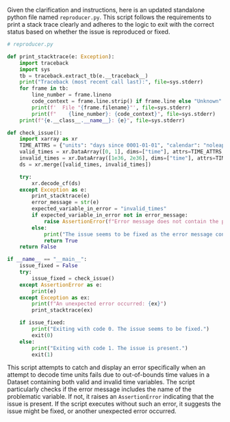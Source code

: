 Given the clarification and instructions, here is an updated standalone python file named `reproducer.py`. This script follows the requirements to print a stack trace clearly and adheres to the logic to exit with the correct status based on whether the issue is reproduced or fixed.

```python
# reproducer.py

def print_stacktrace(e: Exception):
    import traceback
    import sys
    tb = traceback.extract_tb(e.__traceback__)
    print("Traceback (most recent call last):", file=sys.stderr)
    for frame in tb:
        line_number = frame.lineno
        code_context = frame.line.strip() if frame.line else "Unknown"
        print(f'  File "{frame.filename}"', file=sys.stderr)
        print(f"    {line_number}: {code_context}", file=sys.stderr)
    print(f"{e.__class__.__name__}: {e}", file=sys.stderr)

def check_issue():
    import xarray as xr
    TIME_ATTRS = {"units": "days since 0001-01-01", "calendar": "noleap"}
    valid_times = xr.DataArray([0, 1], dims=["time"], attrs=TIME_ATTRS, name="valid_times")
    invalid_times = xr.DataArray([1e36, 2e36], dims=["time"], attrs=TIME_ATTRS, name="invalid_times")
    ds = xr.merge([valid_times, invalid_times])

    try:
        xr.decode_cf(ds)
    except Exception as e:
        print_stacktrace(e)
        error_message = str(e)
        expected_variable_in_error = "invalid_times"
        if expected_variable_in_error not in error_message:
            raise AssertionError(f"Error message does not contain the problematic variable's name: '{expected_variable_in_error}'")
        else:
            print("The issue seems to be fixed as the error message contains the expected variable name.")
            return True
    return False

if __name__ == "__main__":
    issue_fixed = False
    try:
        issue_fixed = check_issue()
    except AssertionError as e:
        print(e)
    except Exception as ex:
        print(f"An unexpected error occurred: {ex}")
        print_stacktrace(ex)

    if issue_fixed:
        print("Exiting with code 0. The issue seems to be fixed.")
        exit(0)
    else:
        print("Exiting with code 1. The issue is present.")
        exit(1)
```

This script attempts to catch and display an error specifically when an attempt to decode time units fails due to out-of-bounds time values in a Dataset containing both valid and invalid time variables. The script particularly checks if the error message includes the name of the problematic variable. If not, it raises an `AssertionError` indicating that the issue is present. If the script executes without such an error, it suggests the issue might be fixed, or another unexpected error occurred.